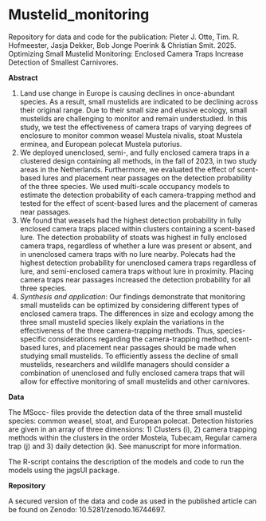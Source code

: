 # Mustelid_monitoring
Repository for data and code for the publication: Pieter J. Otte, Tim. R. Hofmeester, Jasja Dekker, Bob Jonge Poerink & Christian Smit. 2025. Optimizing Small Mustelid Monitoring: Enclosed Camera Traps Increase Detection of Smallest Carnivores.

<b>Abstract</b>
1.	 Land use change in Europe is causing declines in once-abundant species. As a result, small mustelids are indicated to be declining across their original range. Due to their small size and elusive ecology, small mustelids are challenging to monitor and remain understudied. In this study, we test the effectiveness of camera traps of varying degrees of enclosure to monitor common weasel Mustela nivalis, stoat Mustela erminea, and European polecat Mustela putorius. 
2.	 We deployed unenclosed, semi-, and fully enclosed camera traps in a clustered design containing all methods, in the fall of 2023, in two study areas in the Netherlands. Furthermore, we evaluated the effect of scent-based lures and placement near passages on the detection probability of the three species. We used multi-scale occupancy models to estimate the detection probability of each camera-trapping method and tested for the effect of scent-based lures and the placement of cameras near passages. 
3.	 We found that weasels had the highest detection probability in fully enclosed camera traps placed within clusters containing a scent-based lure. The detection probability of stoats was highest in fully enclosed camera traps, regardless of whether a lure was present or absent, and in unenclosed camera traps with no lure nearby. Polecats had the highest detection probability for unenclosed camera traps regardless of lure, and semi-enclosed camera traps without lure in proximity. Placing camera traps near passages increased the detection probability for all three species. 
4.	 <i>Synthesis and application</i>: Our findings demonstrate that monitoring small mustelids can be optimized by considering different types of enclosed camera traps. The differences in size and ecology among the three small mustelid species likely explain the variations in the effectiveness of the three camera-trapping methods. Thus, species-specific considerations regarding the camera-trapping method, scent-based lures, and placement near passages should be made when studying small mustelids. To efficiently assess the decline of small mustelids, researchers and wildlife managers should consider a combination of unenclosed and fully enclosed camera traps that will allow for effective monitoring of small mustelids and other carnivores.

<b>Data</b>

The MSocc- files provide the detection data of the three small mustelid species: common weasel, stoat, and European polecat. Detection histories are given in an array of three dimensions: 1) Clusters (i), 2) camera trapping methods within the clusters in the order Mostela, Tubecam, Regular camera trap (j) and 3) daily detection (k). See manuscript for more information.

The R-script contains the description of the models and code to run the models using the jagsUI package.

<b>Repository</b>

A secured version of the data and code as used in the published article can be found on Zenodo: 10.5281/zenodo.16744697.
